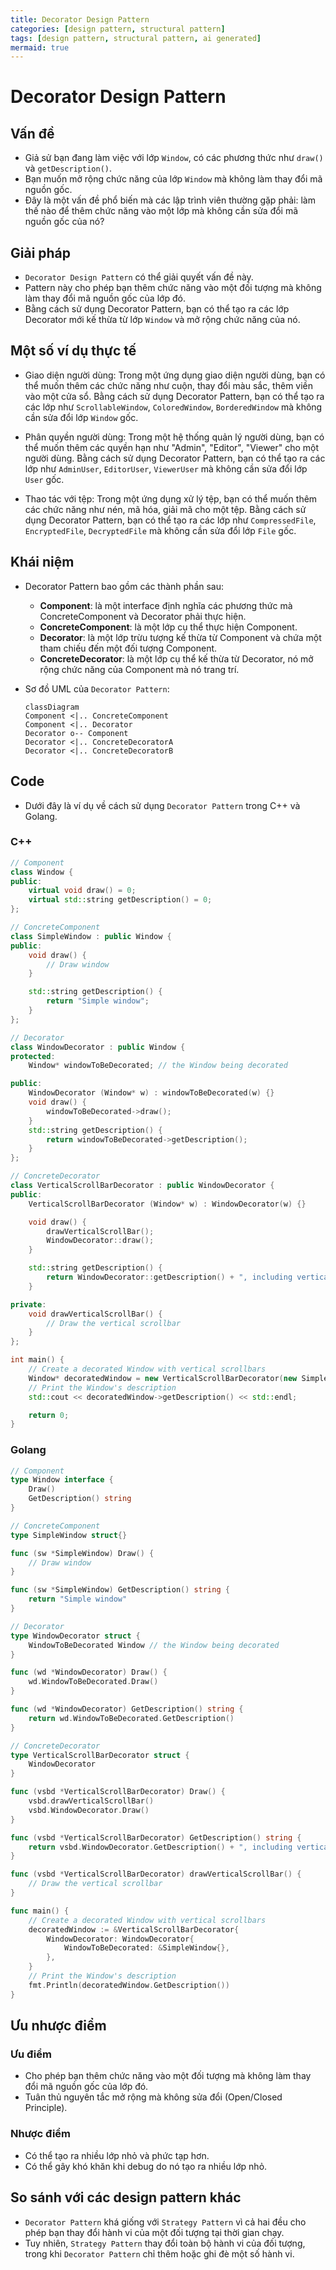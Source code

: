 ```yaml
---
title: Decorator Design Pattern
categories: [design pattern, structural pattern]
tags: [design pattern, structural pattern, ai generated]
mermaid: true
---
```


# Decorator Design Pattern

## Vấn đề

- Giả sử bạn đang làm việc với lớp `Window`, có các phương thức như `draw()` và `getDescription()`.
- Bạn muốn mở rộng chức năng của lớp `Window` mà không làm thay đổi mã nguồn gốc.
- Đây là một vấn đề phổ biến mà các lập trình viên thường gặp phải: làm thế nào để thêm chức năng vào một lớp mà không cần sửa đổi mã nguồn gốc của nó?

## Giải pháp

- `Decorator Design Pattern` có thể giải quyết vấn đề này.
- Pattern này cho phép bạn thêm chức năng vào một đối tượng mà không làm thay đổi mã nguồn gốc của lớp đó.
- Bằng cách sử dụng Decorator Pattern, bạn có thể tạo ra các lớp Decorator mới kế thừa từ lớp `Window` và mở rộng chức năng của nó.

## Một số ví dụ thực tế

- Giao diện người dùng: Trong một ứng dụng giao diện người dùng, bạn có thể muốn thêm các chức năng như cuộn, thay đổi màu sắc, thêm viền vào một cửa sổ. Bằng cách sử dụng Decorator Pattern, bạn có thể tạo ra các lớp như `ScrollableWindow`, `ColoredWindow`, `BorderedWindow` mà không cần sửa đổi lớp `Window` gốc.

- Phân quyền người dùng: Trong một hệ thống quản lý người dùng, bạn có thể muốn thêm các quyền hạn như "Admin", "Editor", "Viewer" cho một người dùng. Bằng cách sử dụng Decorator Pattern, bạn có thể tạo ra các lớp như `AdminUser`, `EditorUser`, `ViewerUser` mà không cần sửa đổi lớp `User` gốc.

- Thao tác với tệp: Trong một ứng dụng xử lý tệp, bạn có thể muốn thêm các chức năng như nén, mã hóa, giải mã cho một tệp. Bằng cách sử dụng Decorator Pattern, bạn có thể tạo ra các lớp như `CompressedFile`, `EncryptedFile`, `DecryptedFile` mà không cần sửa đổi lớp `File` gốc.

## Khái niệm

- Decorator Pattern bao gồm các thành phần sau:

  - **Component**: là một interface định nghĩa các phương thức mà ConcreteComponent và Decorator phải thực hiện.
  - **ConcreteComponent**: là một lớp cụ thể thực hiện Component.
  - **Decorator**: là một lớp trừu tượng kế thừa từ Component và chứa một tham chiếu đến một đối tượng Component.
  - **ConcreteDecorator**: là một lớp cụ thể kế thừa từ Decorator, nó mở rộng chức năng của Component mà nó trang trí.

- Sơ đồ UML của `Decorator Pattern`:

  ```mermaid
  classDiagram
  Component <|.. ConcreteComponent
  Component <|.. Decorator
  Decorator o-- Component
  Decorator <|.. ConcreteDecoratorA
  Decorator <|.. ConcreteDecoratorB
  ```

## Code

- Dưới đây là ví dụ về cách sử dụng `Decorator Pattern` trong C++ và Golang.

### C++

```cpp
// Component
class Window {
public:
    virtual void draw() = 0;
    virtual std::string getDescription() = 0;
};

// ConcreteComponent
class SimpleWindow : public Window {
public:
    void draw() {
        // Draw window
    }

    std::string getDescription() {
        return "Simple window";
    }
};

// Decorator
class WindowDecorator : public Window {
protected:
    Window* windowToBeDecorated; // the Window being decorated

public:
    WindowDecorator (Window* w) : windowToBeDecorated(w) {}
    void draw() {
        windowToBeDecorated->draw();
    }
    std::string getDescription() {
        return windowToBeDecorated->getDescription();
    }
};

// ConcreteDecorator
class VerticalScrollBarDecorator : public WindowDecorator {
public:
    VerticalScrollBarDecorator (Window* w) : WindowDecorator(w) {}

    void draw() {
        drawVerticalScrollBar();
        WindowDecorator::draw();
    }

    std::string getDescription() {
        return WindowDecorator::getDescription() + ", including vertical scrollbars";
    }

private:
    void drawVerticalScrollBar() {
        // Draw the vertical scrollbar
    }
};

int main() {
    // Create a decorated Window with vertical scrollbars
    Window* decoratedWindow = new VerticalScrollBarDecorator(new SimpleWindow());
    // Print the Window's description
    std::cout << decoratedWindow->getDescription() << std::endl;

    return 0;
}
```

### Golang

```go
// Component
type Window interface {
    Draw()
    GetDescription() string
}

// ConcreteComponent
type SimpleWindow struct{}

func (sw *SimpleWindow) Draw() {
    // Draw window
}

func (sw *SimpleWindow) GetDescription() string {
    return "Simple window"
}

// Decorator
type WindowDecorator struct {
    WindowToBeDecorated Window // the Window being decorated
}

func (wd *WindowDecorator) Draw() {
    wd.WindowToBeDecorated.Draw()
}

func (wd *WindowDecorator) GetDescription() string {
    return wd.WindowToBeDecorated.GetDescription()
}

// ConcreteDecorator
type VerticalScrollBarDecorator struct {
    WindowDecorator
}

func (vsbd *VerticalScrollBarDecorator) Draw() {
    vsbd.drawVerticalScrollBar()
    vsbd.WindowDecorator.Draw()
}

func (vsbd *VerticalScrollBarDecorator) GetDescription() string {
    return vsbd.WindowDecorator.GetDescription() + ", including vertical scrollbars"
}

func (vsbd *VerticalScrollBarDecorator) drawVerticalScrollBar() {
    // Draw the vertical scrollbar
}

func main() {
    // Create a decorated Window with vertical scrollbars
    decoratedWindow := &VerticalScrollBarDecorator{
        WindowDecorator: WindowDecorator{
            WindowToBeDecorated: &SimpleWindow{},
        },
    }
    // Print the Window's description
    fmt.Println(decoratedWindow.GetDescription())
}
```

## Ưu nhược điểm

### Ưu điểm

- Cho phép bạn thêm chức năng vào một đối tượng mà không làm thay đổi mã nguồn gốc của lớp đó.
- Tuân thủ nguyên tắc mở rộng mà không sửa đổi (Open/Closed Principle).

### Nhược điểm

- Có thể tạo ra nhiều lớp nhỏ và phức tạp hơn.
- Có thể gây khó khăn khi debug do nó tạo ra nhiều lớp nhỏ.

## So sánh với các design pattern khác

- `Decorator Pattern` khá giống với `Strategy Pattern` vì cả hai đều cho phép bạn thay đổi hành vi của một đối tượng tại thời gian chạy.
- Tuy nhiên, `Strategy Pattern` thay đổi toàn bộ hành vi của đối tượng, trong khi `Decorator Pattern` chỉ thêm hoặc ghi đè một số hành vi.
